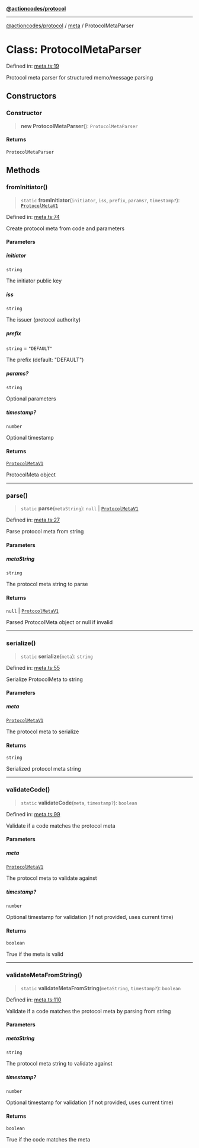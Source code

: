 [**@actioncodes/protocol**](../../README.md)

***

[@actioncodes/protocol](../../modules.md) / [meta](../README.md) / ProtocolMetaParser

# Class: ProtocolMetaParser

Defined in: [meta.ts:19](https://github.com/otaprotocol/actioncodes/blob/6e0359c879f763df764595dbea0cb596eff80113/src/meta.ts#L19)

Protocol meta parser for structured memo/message parsing

## Constructors

### Constructor

> **new ProtocolMetaParser**(): `ProtocolMetaParser`

#### Returns

`ProtocolMetaParser`

## Methods

### fromInitiator()

> `static` **fromInitiator**(`initiator`, `iss`, `prefix`, `params?`, `timestamp?`): [`ProtocolMetaV1`](../interfaces/ProtocolMetaV1.md)

Defined in: [meta.ts:74](https://github.com/otaprotocol/actioncodes/blob/6e0359c879f763df764595dbea0cb596eff80113/src/meta.ts#L74)

Create protocol meta from code and parameters

#### Parameters

##### initiator

`string`

The initiator public key

##### iss

`string`

The issuer (protocol authority)

##### prefix

`string` = `"DEFAULT"`

The prefix (default: "DEFAULT")

##### params?

`string`

Optional parameters

##### timestamp?

`number`

Optional timestamp

#### Returns

[`ProtocolMetaV1`](../interfaces/ProtocolMetaV1.md)

ProtocolMeta object

***

### parse()

> `static` **parse**(`metaString`): `null` \| [`ProtocolMetaV1`](../interfaces/ProtocolMetaV1.md)

Defined in: [meta.ts:27](https://github.com/otaprotocol/actioncodes/blob/6e0359c879f763df764595dbea0cb596eff80113/src/meta.ts#L27)

Parse protocol meta from string

#### Parameters

##### metaString

`string`

The protocol meta string to parse

#### Returns

`null` \| [`ProtocolMetaV1`](../interfaces/ProtocolMetaV1.md)

Parsed ProtocolMeta object or null if invalid

***

### serialize()

> `static` **serialize**(`meta`): `string`

Defined in: [meta.ts:55](https://github.com/otaprotocol/actioncodes/blob/6e0359c879f763df764595dbea0cb596eff80113/src/meta.ts#L55)

Serialize ProtocolMeta to string

#### Parameters

##### meta

[`ProtocolMetaV1`](../interfaces/ProtocolMetaV1.md)

The protocol meta to serialize

#### Returns

`string`

Serialized protocol meta string

***

### validateCode()

> `static` **validateCode**(`meta`, `timestamp?`): `boolean`

Defined in: [meta.ts:99](https://github.com/otaprotocol/actioncodes/blob/6e0359c879f763df764595dbea0cb596eff80113/src/meta.ts#L99)

Validate if a code matches the protocol meta

#### Parameters

##### meta

[`ProtocolMetaV1`](../interfaces/ProtocolMetaV1.md)

The protocol meta to validate against

##### timestamp?

`number`

Optional timestamp for validation (if not provided, uses current time)

#### Returns

`boolean`

True if the meta is valid

***

### validateMetaFromString()

> `static` **validateMetaFromString**(`metaString`, `timestamp?`): `boolean`

Defined in: [meta.ts:110](https://github.com/otaprotocol/actioncodes/blob/6e0359c879f763df764595dbea0cb596eff80113/src/meta.ts#L110)

Validate if a code matches the protocol meta by parsing from string

#### Parameters

##### metaString

`string`

The protocol meta string to validate against

##### timestamp?

`number`

Optional timestamp for validation (if not provided, uses current time)

#### Returns

`boolean`

True if the code matches the meta
